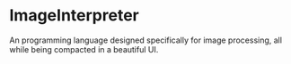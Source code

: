 # ImageInterpreter
An programming language designed specifically for image processing, all while being compacted in a beautiful UI.
